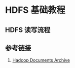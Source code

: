 # HDFS 基础教程



## HDFS 读写流程



## 参考链接
1.  [Hadoop Documents Archive](https://hadoop.apache.org/docs/)